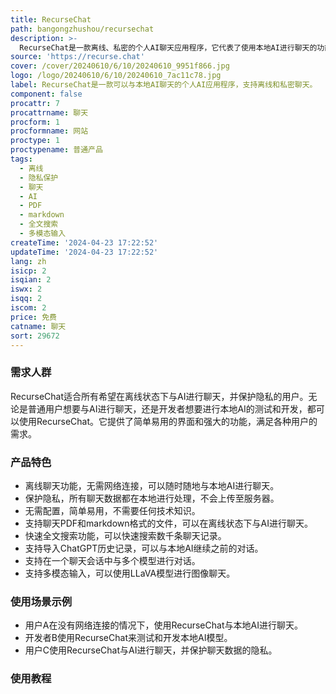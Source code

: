 ```yaml
---
title: RecurseChat
path: bangongzhushou/recursechat
description: >-
  RecurseChat是一款离线、私密的个人AI聊天应用程序，它代表了使用本地AI进行聊天的功能和技术。其主要优点包括：离线聊天、保护隐私、无需配置、支持PDF和markdown格式的聊天、全文搜索等功能。RecurseChat的定位是提供简单易用、功能强大的本地AI聊天工具。
source: 'https://recurse.chat'
cover: /cover/20240610/6/10/20240610_9951f866.jpg
logo: /logo/20240610/6/10/20240610_7ac11c78.jpg
label: RecurseChat是一款可以与本地AI聊天的个人AI应用程序，支持离线和私密聊天。
component: false
procattr: 7
procattrname: 聊天
procform: 1
procformname: 网站
proctype: 1
proctypename: 普通产品
tags:
  - 离线
  - 隐私保护
  - 聊天
  - AI
  - PDF
  - markdown
  - 全文搜索
  - 多模态输入
createTime: '2024-04-23 17:22:52'
updateTime: '2024-04-23 17:22:52'
lang: zh
isicp: 2
isqian: 2
iswx: 2
isqq: 2
iscom: 2
price: 免费
catname: 聊天
sort: 29672
---
```




### 需求人群
RecurseChat适合所有希望在离线状态下与AI进行聊天，并保护隐私的用户。无论是普通用户想要与AI进行聊天，还是开发者想要进行本地AI的测试和开发，都可以使用RecurseChat。它提供了简单易用的界面和强大的功能，满足各种用户的需求。

### 产品特色
* 离线聊天功能，无需网络连接，可以随时随地与本地AI进行聊天。
* 保护隐私，所有聊天数据都在本地进行处理，不会上传至服务器。
* 无需配置，简单易用，不需要任何技术知识。
* 支持聊天PDF和markdown格式的文件，可以在离线状态下与AI进行聊天。
* 快速全文搜索功能，可以快速搜索数千条聊天记录。
* 支持导入ChatGPT历史记录，可以与本地AI继续之前的对话。
* 支持在一个聊天会话中与多个模型进行对话。
* 支持多模态输入，可以使用LLaVA模型进行图像聊天。

### 使用场景示例
* 用户A在没有网络连接的情况下，使用RecurseChat与本地AI进行聊天。
* 开发者B使用RecurseChat来测试和开发本地AI模型。
* 用户C使用RecurseChat与AI进行聊天，并保护聊天数据的隐私。

### 使用教程


  
